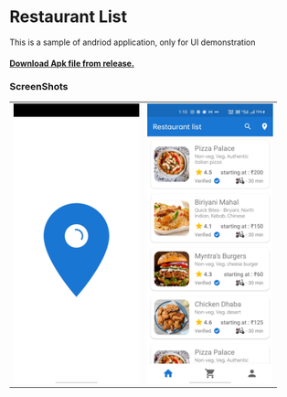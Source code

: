 <h1>Restaurant List</h1>

<p>This is a sample of andriod application, only for UI demonstration</p>
<h4><a href="https://github.com/Lazy-Lad/Resturant_app/releases">Download Apk file from release.</a></h4>
<h3>ScreenShots</h3>

<table style="width:100%">
          <tr>
              <td><img src ="https://github.com/Lazy-Lad/Resturant_app/blob/master/Screenshot_2021-04-03-01-11-02-30_bbdabc890c060c5268e545f76bcf6d42.jpg" width= 220px;></td>
              <td><img src ="https://github.com/Lazy-Lad/Resturant_app/blob/master/Screenshot_2021-04-03-01-10-55-52_bbdabc890c060c5268e545f76bcf6d42.jpg" width= 220px></td>
          </tr>
</table>




